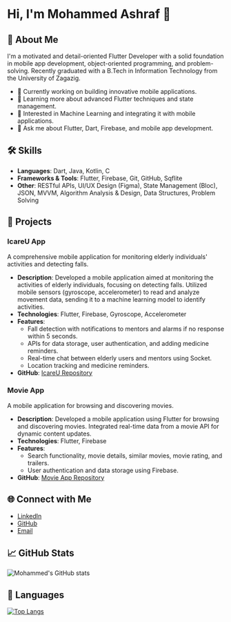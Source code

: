 # Hi, I'm Mohammed Ashraf 👋

## 🚀 About Me
I'm a motivated and detail-oriented Flutter Developer with a solid foundation in mobile app development, object-oriented programming, and problem-solving. Recently graduated with a B.Tech in Information Technology from the University of Zagazig.

- 💼 Currently working on building innovative mobile applications.
- 🌱 Learning more about advanced Flutter techniques and state management.
- 🔭 Interested in Machine Learning and integrating it with mobile applications.
- 💬 Ask me about Flutter, Dart, Firebase, and mobile app development.

## 🛠 Skills
- **Languages**: Dart, Java, Kotlin, C
- **Frameworks & Tools**: Flutter, Firebase, Git, GitHub, Sqflite
- **Other**: RESTful APIs, UI/UX Design (Figma), State Management (Bloc), JSON, MVVM, Algorithm Analysis & Design, Data Structures, Problem Solving

## 💼 Projects
### IcareU App
A comprehensive mobile application for monitoring elderly individuals' activities and detecting falls.
- **Description**: Developed a mobile application aimed at monitoring the activities of elderly individuals, focusing on detecting falls. Utilized mobile sensors (gyroscope, accelerometer) to read and analyze movement data, sending it to a machine learning model to identify activities.
- **Technologies**: Flutter, Firebase, Gyroscope, Accelerometer
- **Features**:
  - Fall detection with notifications to mentors and alarms if no response within 5 seconds.
  - APIs for data storage, user authentication, and adding medicine reminders.
  - Real-time chat between elderly users and mentors using Socket.
  - Location tracking and medicine reminders.
- **GitHub**: [IcareU Repository](https://github.com/MohammedAshraf19/IcareU)

### Movie App
A mobile application for browsing and discovering movies.
- **Description**: Developed a mobile application using Flutter for browsing and discovering movies. Integrated real-time data from a movie API for dynamic content updates.
- **Technologies**: Flutter, Firebase
- **Features**:
  - Search functionality, movie details, similar movies, movie rating, and trailers.
  - User authentication and data storage using Firebase.
- **GitHub**: [Movie App Repository](https://github.com/MohammedAshraf19/MovieApp)

## 🌐 Connect with Me
- [LinkedIn](http://www.linkedin.com/in/mohammed-ashraf19)
- [GitHub](https://github.com/MohammedAshraf19)
- [Email](mailto:mohamedasharf55@gmail.com)

## 📈 GitHub Stats
![Mohammed's GitHub stats](https://github-readme-stats.vercel.app/api?username=MohammedAshraf19&show_icons=true&theme=radical)

## 💬 Languages
[![Top Langs](https://github-readme-stats.vercel.app/api/top-langs/?username=MohammedAshraf19&layout=compact)](https://github.com/MohammedAshraf19/github-readme-stats)

